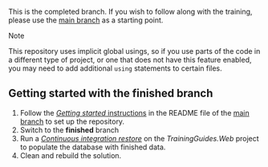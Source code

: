 This is the completed branch. If you wish to follow along with the training, please use the [main branch](https://github.com/Kentico/xperience-by-kentico-training-guides) as a starting point.

> [!NOTE]
> This repository uses implicit global usings, so if you use parts of the code in a different type of project, or one that does not have this feature enabled, you may need to add additional `using` statements to certain files.

## Getting started with the finished branch
1. Follow the [*Getting started* instructions](https://github.com/Kentico/xperience-by-kentico-training-guides?tab=readme-ov-file#getting-started) in the README file of the [main branch](https://github.com/Kentico/xperience-by-kentico-training-guides) to set up the repository. 
1. Switch to the **finished** branch 
1. Run a [*Continuous integration restore*](https://docs.kentico.com/developers-and-admins/ci-cd/continuous-integration#ContinuousIntegration-Restorerepositoryfilestothedatabase) on the *TrainingGuides.Web* project to populate the database with finished data.
1. Clean and rebuild the solution.